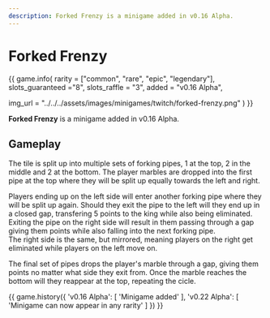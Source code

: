 ```yaml
---
description: Forked Frenzy is a minigame added in v0.16 Alpha.
---
```


# Forked Frenzy

{{ game.info(
  rarity           = ["common", "rare", "epic", "legendary"],
  slots_guaranteed ="8",
  slots_raffle     = "3",
  added            = "v0.16 Alpha",
  
  img_url = "../../../assets/images/minigames/twitch/forked-frenzy.png"
) }}

**Forked Frenzy** is a minigame added in v0.16 Alpha.

## Gameplay

The tile is split up into multiple sets of forking pipes, 1 at the top, 2 in the middle and 2 at the bottom. The player marbles are dropped into the first pipe at the top where they will be split up equally towards the left and right.

Players ending up on the left side will enter another forking pipe where they will be split up again. Should they exit the pipe to the left will they end up in a closed gap, transfering 5 points to the king while also being eliminated. Exiting the pipe on the right side will result in them passing through a gap giving them points while also falling into the next forking pipe.  
The right side is the same, but mirrored, meaning players on the right get eliminated while players on the left move on.

The final set of pipes drops the player's marble through a gap, giving them points no matter what side they exit from. Once the marble reaches the bottom will they reappear at the top, repeating the cicle.

{{ game.history({
  'v0.16 Alpha': [
    'Minigame added'
  ],
  'v0.22 Alpha': [
    'Minigame can now appear in any rarity'
  ]
}) }}